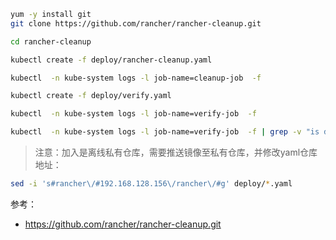 

```bash
yum -y install git
git clone https://github.com/rancher/rancher-cleanup.git
```

```bash
cd rancher-cleanup

kubectl create -f deploy/rancher-cleanup.yaml

kubectl  -n kube-system logs -l job-name=cleanup-job  -f

kubectl create -f deploy/verify.yaml

kubectl  -n kube-system logs -l job-name=verify-job  -f

kubectl  -n kube-system logs -l job-name=verify-job  -f | grep -v "is deprecated"
```

> 注意：加入是离线私有仓库，需要推送镜像至私有仓库，并修改yaml仓库地址：

```bash
sed -i 's#rancher\/#192.168.128.156\/rancher\/#g' deploy/*.yaml
```

参考：

- https://github.com/rancher/rancher-cleanup.git
